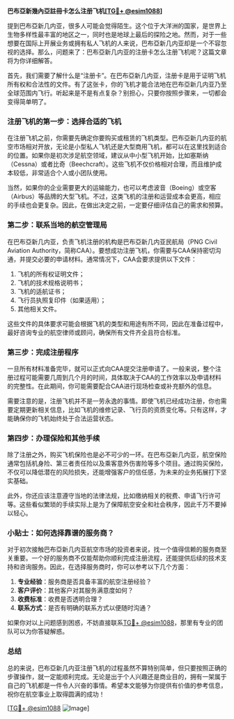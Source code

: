 **巴布亞新幾內亞註冊卡怎么注册飞机[[TG💪+ @esim1088](https://t.me/s/esim1088)]**

提到巴布亞新几内亚，很多人可能会觉得陌生。这个位于大洋洲的国家，是世界上生物多样性最丰富的地区之一，同时也是地球上最后的探险之地。然而，对于一些想要在国际上开展业务或拥有私人飞机的人来说，巴布亞新几内亚却是一个不容忽视的选择。那么，问题来了：巴布亞新几内亚的注册卡怎么注册飞机呢？这篇文章将为你详细解答。

首先，我们需要了解什么是“注册卡”。在巴布亞新几内亚，注册卡是用于证明飞机所有权和合法性的文件。有了这张卡，你的飞机才能合法地在巴布亞新几内亚乃至全球范围内飞行。听起来是不是有点复杂？别担心，只要你按照步骤来，一切都会变得简单明了。

### 注册飞机的第一步：选择合适的飞机

在注册飞机之前，你需要先确定你要购买或租赁的飞机类型。巴布亞新几内亚的航空市场相对开放，无论是小型私人飞机还是大型商用飞机，都可以在这里找到适合的位置。如果你是初次涉足航空领域，建议从中小型飞机开始，比如塞斯纳（Cessna）或者比奇（Beechcraft）。这些飞机不仅价格相对合理，而且维护成本较低，非常适合个人或小团队使用。

当然，如果你的企业需要更大的运输能力，也可以考虑波音（Boeing）或空客（Airbus）等品牌的大型飞机。不过，这类飞机的注册和运营成本会更高，相应的手续也会更复杂。因此，在做出决定之前，一定要仔细评估自己的需求和预算。

### 第二步：联系当地的航空管理局

在巴布亞新几内亚，负责飞机注册的机构是巴布亞新几内亚民航局（PNG Civil Aviation Authority，简称CAA）。要想成功注册飞机，你需要与CAA保持密切沟通，并提交必要的申请材料。通常情况下，CAA会要求提供以下文件：

1. 飞机的所有权证明文件；
2. 飞机的技术规格说明书；
3. 飞机的适航证书；
4. 飞行员执照复印件（如果适用）；
5. 其他相关文件。

这些文件的具体要求可能会根据飞机的类型和用途有所不同，因此在准备过程中，最好咨询专业的航空律师或顾问，确保所有文件齐全且符合标准。

### 第三步：完成注册程序

一旦所有材料准备完毕，就可以正式向CAA提交注册申请了。一般来说，整个注册过程可能需要几周到几个月的时间，具体取决于CAA的工作效率以及申请材料的完整性。在此期间，你可能需要配合CAA进行现场检查或补充额外的信息。

需要注意的是，注册飞机并不是一劳永逸的事情。即使飞机已经成功注册，你也需要定期更新相关信息，比如飞机的维修记录、飞行员的资质变化等。只有这样，才能确保你的飞机始终处于合法运营状态。

### 第四步：办理保险和其他手续

除了注册之外，购买飞机保险也是必不可少的一环。在巴布亞新几内亚，航空保险通常包括机身险、第三者责任险以及乘客意外伤害险等多个项目。通过购买保险，不仅可以降低潜在的风险损失，还能增强客户的信任感，为未来的业务拓展打下坚实基础。

此外，你还应该注意遵守当地的法律法规，比如缴纳相关的税费、申请飞行许可等。这些看似繁琐的手续实际上是为了保障航空安全和社会秩序，因此千万不要掉以轻心。

### 小贴士：如何选择靠谱的服务商？

对于初次接触巴布亞新几内亚航空市场的投资者来说，找一个值得信赖的服务商至关重要。一个好的服务商不仅能帮助你顺利完成注册流程，还能提供后续的技术支持和咨询服务。因此，在选择服务商时，你可以参考以下几个方面：

1. **专业经验**：服务商是否具备丰富的航空注册经验？
2. **客户评价**：其他客户对其服务满意度如何？
3. **收费标准**：收费是否透明合理？
4. **联系方式**：是否有明确的联系方式以便随时沟通？

如果你对以上问题感到困惑，不妨直接联系[TG💪+ @esim1088](https://t.me/s/esim1088)，那里有专业的团队可以为你答疑解惑。

### 总结

总的来说，巴布亞新几内亚注册飞机的过程虽然不算特别简单，但只要按照正确的步骤操作，就一定能顺利完成。无论是出于个人兴趣还是商业目的，拥有一架属于自己的飞机都是一件令人兴奋的事情。希望本文能够为你提供有价值的参考信息，祝你在航空事业上取得圆满的成功！

[[TG💪+ @esim1088](https://t.me/s/esim1088) ![Image](https://i.postimg.cc/4NQfJmqS/Snipaste-2025-05-13-00-14-12.png)]